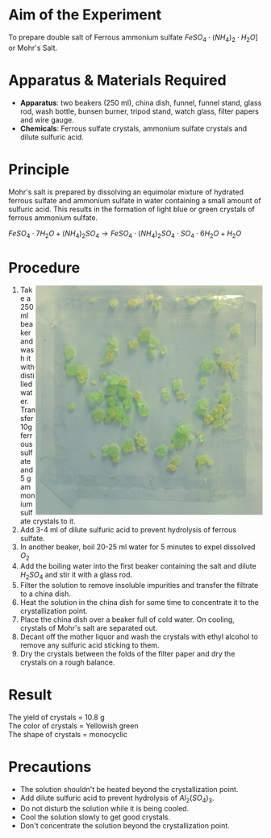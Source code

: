 # Aim of the Experiment 
To prepare double salt of Ferrous ammonium sulfate $FeSO_4\cdot (NH_4)_2\cdot H_2O]$ or Mohr's Salt. 

# Apparatus & Materials Required 

- **Apparatus**: two beakers (250 ml), china dish, funnel, funnel stand, glass rod, wash bottle, bunsen burner, tripod stand, watch glass, filter papers and wire gauge. 
- **Chemicals**: Ferrous sulfate crystals, ammonium sulfate crystals and dilute sulfuric acid. 

# Principle 
Mohr's salt is prepared by dissolving an equimolar mixture of hydrated ferrous sulfate and ammonium sulfate in water containing a small amount of sulfuric acid. This results in the formation of light blue or green crystals of ferrous ammonium sulfate. 

$FeSO_4 \cdot 7H_2O + (NH_4)_2SO_4 \rightarrow FeSO_4\cdot(NH_4)_2SO_4\cdot SO_4\cdot 6H_2O + H_2O$

# Procedure 

<img align=right width=450 src="./img/mohr-salt.png">

1. Take a 250 ml beaker and wash it with distilled water. Transfer 10g ferrous sulfate and 5 g ammonium sulfate crystals to it. 
2. Add 3-4 ml of dilute sulfuric acid to prevent hydrolysis of ferrous sulfate. 
3. In another beaker, boil 20-25 ml water for 5 minutes to expel dissolved $O_2$
4. Add the boiling water into the first beaker containing the salt and dilute $H_2SO_4$ and stir it with a glass rod. 
5. Filter the solution to remove insoluble impurities and transfer the filtrate to a china dish. 
6. Heat the solution in the china dish for some time to concentrate it to the crystallization point. 
7. Place the china dish over a beaker full of cold water. On cooling, crystals of Mohr's salt are separated out. 
8. Decant off the mother liquor and wash the crystals with ethyl alcohol to remove any sulfuric acid sticking to them. 
9. Dry the crystals between the folds of the filter paper and dry the crystals on a rough balance. 

# Result

The yield of crystals = 10.8 g  
The color of crystals = Yellowish green  
The shape of crystals = monocyclic 

# Precautions 
- The solution shouldn't be heated beyond the crystallization point. 
- Add dilute sulfuric acid to prevent hydrolysis of $Al_2(SO_4)_3$.
- Do not disturb the solution while it is being cooled. 
- Cool the solution slowly to get good crystals. 
- Don't concentrate the solution beyond the crystallization point. 